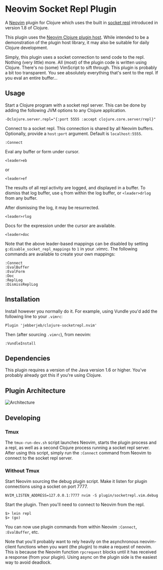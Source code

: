 # Neovim Socket Repl Plugin

A [Neovim](https://github.com/neovim/neovim) plugin for Clojure which uses the built in [socket repl](http://clojure.org/reference/repl_and_main#_launching_a_socket_server) introduced in version 1.8 of Clojure.

This plugin uses the [Neovim Clojure plugin host](https://github.com/jebberjeb/neovim-client). While intended to be a demonstration of the plugin host library, it may also be suitable for daily Clojure development.

Simply, this plugin uses a socket connection to send code to the repl. Nothing (very little) more. All (most) of the plugin code is written using Clojure. There's no (some) VimScript to sift through. This plugin is probably a bit too transparent. You see absolutely everything that's sent to the repl. If you eval an entire buffer...

## Usage

Start a Clojure program with a socket repl server. This can be done by
adding the following JVM options to any Clojure application.

```
-Dclojure.server.repl="{:port 5555 :accept clojure.core.server/repl}"
```

Connect to a socket repl. This connection is shared by all Neovim buffers.
Optionally, provide a `host:port` argument. Default is `localhost:5555`.

```
:Connect
```

Eval any buffer or form under cursor.

```
<leader>eb
```

or

```
<leader>ef
```

The results of all repl activity are logged, and displayed in a buffer. To
dismiss that log buffer, use `q` from within the log buffer, or
`<leader>drlog` from any buffer.

After dismissing the log, it may be resurrected.

```
<leader>rlog
```

Docs for the expression under the cursor are available.

```
<leader>doc
```

Note that the above leader-based mappings can be disabled by setting
`g:disable_socket_repl_mappings` to `1` in your .vimrc. The following commands
are available to create your own mappings:

```
:Connect
:EvalBuffer
:EvalForm
:Doc
:ReplLog
:DismissReplLog
```

## Installation

Install however you normally do it. For example, using Vundle you'd add the
following line to your `.vimrc`:

```
Plugin 'jebberjeb/clojure-socketrepl.nvim'
```

Then (after sourcing `.vimrc`), from neovim:

```
:VundleInstall
```

## Dependencies

This plugin requires a version of the Java version 1.6 or higher. You've probably already got this if you're using Clojure.

## Plugin Architecture

![Architecture](/doc/clojure-socketrepl-nvim.png)

## Developing

### Tmux

The `tmux-run-dev.sh` script launches Neovim, starts the plugin process and
a repl, as well as a second Clojure process running a socket repl server. After
using this script, simply run the `:Connect` command from Neovim to connect
to the socket repl server.

### Without Tmux

Start Neovim sourcing the debug plugin script. Make it listen for plugin
connections using a socket on port 7777.

```
NVIM_LISTEN_ADDRESS=127.0.0.1:7777 nvim -S plugin/socketrepl.vim.debug
```

Start the plugin. Then you'll need to connect to Neovim from the repl.

```
$> lein repl
$> (go)
```

You can now use plugin commands from within Neovim `:Connect`, `:EvalBuffer`,
etc.

Note that you'll probably want to rely heavily on the asynchronous
neovim-client functions when you want (the plugin) to make a request
of neovim. This is because the Neovim function `rpcrequest` blocks until
it has received a response (from your plugin). Using async on the plugin
side is the easiest way to avoid deadlock.
